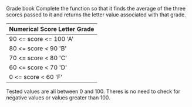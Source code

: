 Grade book
Complete the function so that it finds the average of the three scores passed to it and returns the letter value associated with that grade.

|Numerical Score	Letter Grade|
|-----------------------------|
| 90 <= score <= 100	 'A'    |
| 80 <= score < 90	   'B'    |
| 70 <= score < 80	   'C'    |
| 60 <= score < 70	   'D'    |
| 0  <= score < 60	   'F'    |

Tested values are all between 0 and 100. Theres is no need to check for negative values or values greater than 100.